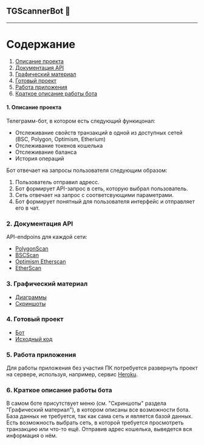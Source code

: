 ## TGScannerBot 🤖
---

# Содержание
1. [Описание проекта](#descirption)
2. [Документация API](#documentation)
3. [Графический материал](#grafics)
4. [Готовый проект](#complete)
5. [Работа приложения](#work)
6. [Краткое описание работы бота](#last)

<a name="description"></a>

#### 1. Описание проекта

Телеграмм-бот, в котором есть следующий функицонал:
- Отслеживание свойств транзакций в одной из доступных сетей (BSC, Polygon, Optimism, Etherium)
- Отслеживание токенов кошелька
- Отслеживание баланса
- История операций

Бот отвечает на запросы пользователя следующим образом:

1. Пользователь отправил адресс.
2. Бот формирует API-запрос в сеть, которую выбрал пользователь.
3. Сеть отвечает на запрос с соответсвующими параметрами.
4. Бот формирует понятный для пользователя интерфейс и отправляет его в чат.

<a name="documentation"></a>
### 2. Документация API

API-endpoins для каждой сети:

- [PolygonScan](https://docs.polygonscan.com/)
- [BSCScan](https://docs.bscscan.com/)
- [Optimism Etherscan](https://docs.optimism.etherscan.io/)
- [EtherScan](https://docs.etherscan.io/)

<a name="grafics"></a>
### 3. Графический материал

- [Диаграммы](https://github.com/Bobych/tgbot)
- [Скриншоты](https://github.com/Bobych/tgbot)

<a name="complete"></a>
### 4. Готовый проект

- [Бот](https://t.me/bobychScannerbot)
- [Исходный код](https://github.com/Bobych/tgbot)

<a name="work"></a>
### 5. Работа приложения

Для работы приложения без участия ПК потребуется развернуть проект на сервере, используя, например, сервис [Heroku](https://heroku.com).

<a name="last"></a>
### 6. Краткое описание работы бота

В самом боте присутствует меню (см. "Скриншоты" раздела "Графический материал"), в котором описаны все возможности бота. База данных не требуется, так как сама сеть и является базой данных. Есть возможность выбрать сеть, в которой требуется просмотреть транзакцию или что-то ещё. Отправив адрес кошелька, выведется вся информация о нём.
